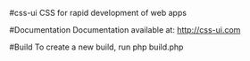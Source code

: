 #css-ui
CSS for rapid development of web apps

#Documentation
Documentation available at: http://css-ui.com

#Build
To create a new build, run php build.php
